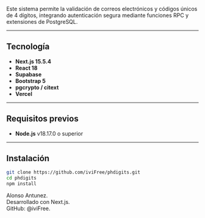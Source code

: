 Este sistema permite la validación de correos electrónicos y códigos únicos de 4 dígitos, integrando autenticación segura mediante funciones RPC y extensiones de PostgreSQL.

---

## Tecnología

- **Next.js 15.5.4**
- **React 18**
- **Supabase**
- **Bootstrap 5**
- **pgcrypto / citext**
- **Vercel**

---

## Requisitos previos

- **Node.js** v18.17.0 o superior

---

## Instalación

```bash
git clone https://github.com/iviFree/phdigits.git
cd phdigits
npm install
```

Alonso Antunez.  
Desarrollado con Next.js.  
GitHub: @iviFree.
